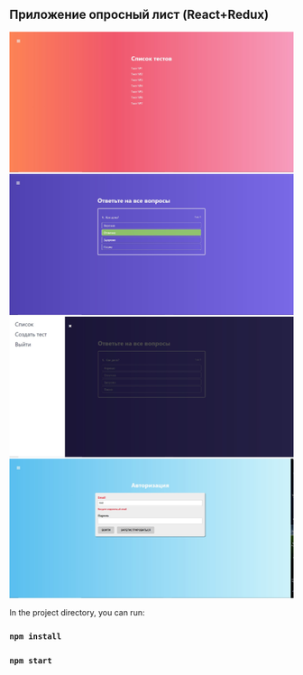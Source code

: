 
## Приложение опросный лист (React+Redux) 
![Image alt](https://github.com/EvgeniyBudaev/redux-quiz/raw/master/public/images/readme1.jpg)
![Image alt](https://github.com/EvgeniyBudaev/redux-quiz/raw/master/public/images/readme2.jpg)
![Image alt](https://github.com/EvgeniyBudaev/redux-quiz/raw/master/public/images/readme3.jpg)
![Image alt](https://github.com/EvgeniyBudaev/redux-quiz/raw/master/public/images/readme4.jpg)

In the project directory, you can run:
### `npm install`
### `npm start`
